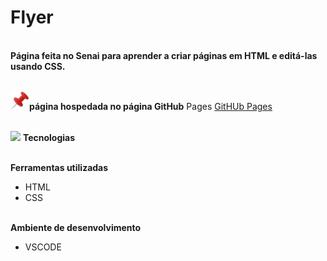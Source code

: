 <h1>Flyer</h1>

<br>**Página feita no Senai para aprender a criar páginas em HTML e editá-las usando CSS.**


<br> <img src="https://github.com/Miguel1DM/Cartao-de-visitas/blob/main/img/alfinete.png" width = "30px"/>**página hospedada no página GitHub** Pages [GitHUb Pages](https://miguel1dm.github.io/Folder/)

<br> <img src="https://github.com/Miguel1DM/Folder/blob/main/img/ferramenta.png" width = "30px"/> **Tecnologias**

<br> **Ferramentas utilizadas**
* HTML
* CSS

<br> **Ambiente de desenvolvimento**
* VSCODE








  




